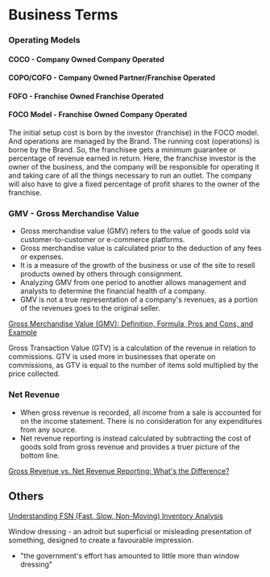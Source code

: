 # Business Terms

### Operating Models

#### COCO - Company Owned Company Operated

#### COPO/COFO - Company Owned Partner/Franchise Operated

#### FOFO - Franchise Owned Franchise Operated

#### FOCO Model - Franchise Owned Company Operated

The initial setup cost is born by the investor (franchise) in the FOCO model. And operations are managed by the Brand. The running cost (operations) is borne by the Brand. So, the franchisee gets a minimum guarantee or percentage of revenue earned in return. Here, the franchise investor is the owner of the business, and the company will be responsible for operating it and taking care of all the things necessary to run an outlet. The company will also have to give a fixed percentage of profit shares to the owner of the franchise.

### GMV - Gross Merchandise Value

- Gross merchandise value (GMV) refers to the value of goods sold via customer-to-customer or e-commerce platforms.
- Gross merchandise value is calculated prior to the deduction of any fees or expenses.
- It is a measure of the growth of the business or use of the site to resell products owned by others through consignment.
- Analyzing GMV from one period to another allows management and analysts to determine the financial health of a company.
- GMV is not a true representation of a company's revenues, as a portion of the revenues goes to the original seller.

[Gross Merchandise Value (GMV): Definition, Formula, Pros and Cons, and Example](https://www.investopedia.com/terms/g/gross-merchandise-value.asp)

Gross Transaction Value (GTV) is a calculation of the revenue in relation to commissions. GTV is used more in businesses that operate on commissions, as GTV is equal to the number of items sold multiplied by the price collected.

### Net Revenue

- When gross revenue is recorded, all income from a sale is accounted for on the income statement. There is no consideration for any expenditures from any source.
- Net revenue reporting is instead calculated by subtracting the cost of goods sold from gross revenue and provides a truer picture of the bottom line.

[Gross Revenue vs. Net Revenue Reporting: What's the Difference?](https://www.investopedia.com/ask/answers/102714/what-are-difference-between-gross-revenue-reporting-and-net-revenue-reporting.asp)

## Others

[Understanding FSN (Fast, Slow, Non-Moving) Inventory Analysis](https://www.deskera.com/blog/fsn-inventory-analysis/)

Window dressing - an adroit but superficial or misleading presentation of something, designed to create a favourable impression.

- "the government's effort has amounted to little more than window dressing"

